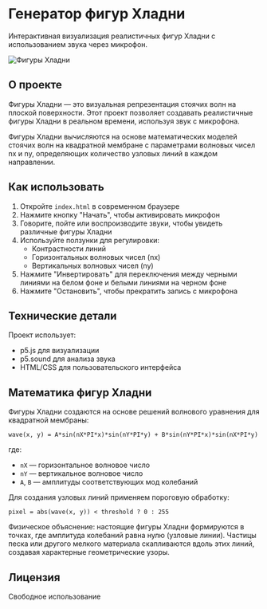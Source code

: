 # Генератор фигур Хладни

Интерактивная визуализация реалистичных фигур Хладни с использованием звука через микрофон.

![Фигуры Хладни](https://upload.wikimedia.org/wikipedia/commons/6/61/Chladni_patterns_key_of_enlightenment.jpg)

## О проекте

Фигуры Хладни — это визуальная репрезентация стоячих волн на плоской поверхности. Этот проект позволяет создавать реалистичные фигуры Хладни в реальном времени, используя звук с микрофона.

Фигуры Хладни вычисляются на основе математических моделей стоячих волн на квадратной мембране с параметрами волновых чисел nx и ny, определяющих количество узловых линий в каждом направлении.

## Как использовать

1. Откройте `index.html` в современном браузере
2. Нажмите кнопку "Начать", чтобы активировать микрофон
3. Говорите, пойте или воспроизводите звуки, чтобы увидеть различные фигуры Хладни
4. Используйте ползунки для регулировки:
   - Контрастности линий
   - Горизонтальных волновых чисел (nx)
   - Вертикальных волновых чисел (ny)
5. Нажмите "Инвертировать" для переключения между черными линиями на белом фоне и белыми линиями на черном фоне
6. Нажмите "Остановить", чтобы прекратить запись с микрофона

## Технические детали

Проект использует:
- p5.js для визуализации
- p5.sound для анализа звука
- HTML/CSS для пользовательского интерфейса

## Математика фигур Хладни

Фигуры Хладни создаются на основе решений волнового уравнения для квадратной мембраны:

```
wave(x, y) = A*sin(nX*PI*x)*sin(nY*PI*y) + B*sin(nY*PI*x)*sin(nX*PI*y)
```

где:
- `nX` — горизонтальное волновое число
- `nY` — вертикальное волновое число
- `A`, `B` — амплитуды соответствующих мод колебаний

Для создания узловых линий применяем пороговую обработку:
```
pixel = abs(wave(x, y)) < threshold ? 0 : 255
```

Физическое объяснение: настоящие фигуры Хладни формируются в точках, где амплитуда колебаний равна нулю (узловые линии). Частицы песка или другого мелкого материала скапливаются вдоль этих линий, создавая характерные геометрические узоры.

## Лицензия

Свободное использование 